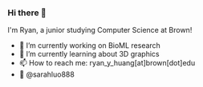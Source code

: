 ### Hi there 👋
I'm Ryan, a junior studying Computer Science at Brown!

- 🔭 I’m currently working on BioML research
- 🌱 I’m currently learning about 3D graphics
- 📫 How to reach me: ryan_y_huang[at]brown[dot]edu
- 📸 @sarahluo888

<!--
**huangr0867/huangr0867** is a ✨ _special_ ✨ repository because its `README.md` (this file) appears on your GitHub profile.

Here are some ideas to get you started:

- 🔭 I’m currently working on ...
- 🌱 I’m currently learning ...
- 👯 I’m looking to collaborate on ...
- 🤔 I’m looking for help with ...
- 💬 Ask me about ...
- 📫 How to reach me: ...
- 😄 Pronouns: ...
- ⚡ Fun fact: ...
-->

